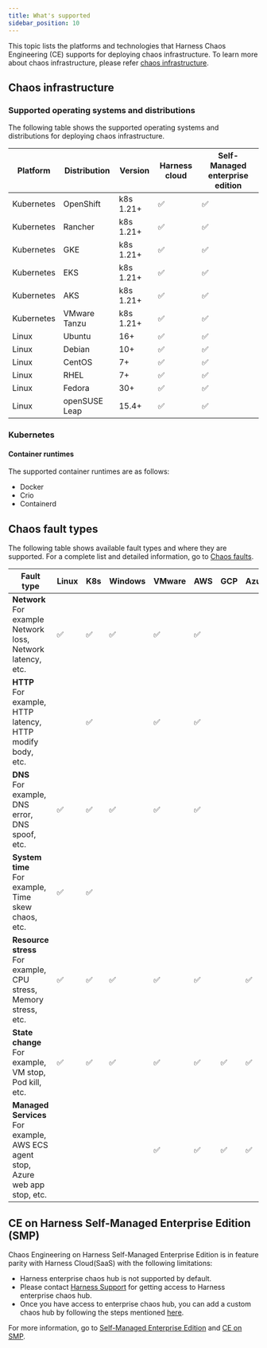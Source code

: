 ```yaml
---
title: What's supported
sidebar_position: 10
---
```


This topic lists the platforms and technologies that Harness Chaos Engineering (CE) supports for deploying chaos infrastructure.
To learn more about chaos infrastructure, please refer [chaos infrastructure](/docs/chaos-engineering/technical-reference/architecture#chaos-infrastructure).


## Chaos infrastructure

### Supported operating systems and distributions

The following table shows the supported operating systems and distributions for deploying chaos infrastructure.

| Platform | Distribution | Version | Harness cloud | Self-Managed enterprise edition |
| -  | - | - | - | - |
| Kubernetes | OpenShift | k8s 1.21+ | ✅ | ✅ |
| Kubernetes | Rancher | k8s 1.21+ | ✅ | ✅ |
| Kubernetes | GKE | k8s 1.21+ | ✅ | ✅ |
| Kubernetes | EKS | k8s 1.21+ | ✅ | ✅ |
| Kubernetes | AKS | k8s 1.21+ | ✅ | ✅ |
| Kubernetes | VMware Tanzu | k8s 1.21+ | ✅ | ✅ |
| Linux | Ubuntu | 16+ | ✅ | ✅ |
| Linux | Debian | 10+ | ✅ | ✅ |
| Linux | CentOS | 7+ | ✅ | ✅ |
| Linux | RHEL | 7+ | ✅ | ✅ |
| Linux | Fedora | 30+ | ✅ | ✅ |
| Linux | openSUSE Leap | 15.4+ | ✅ | ✅ |

### Kubernetes

#### Container runtimes

The supported container runtimes are as follows:

* Docker
* Crio
* Containerd

## Chaos fault types

The following table shows available fault types and where they are supported. For a complete list and detailed information, go to [Chaos faults](/docs/chaos-engineering/technical-reference/chaos-faults/).

| Fault type | Linux | K8s | Windows | VMware | AWS | GCP | Azure |
|------------|-------|-----|---------|--------|-----|-----|-------|
| **Network**<br />For example Network loss, Network latency, etc. | ✅    |   ✅  | ✅      | ✅    |  ✅  |     |     |
| **HTTP**<br />For example, HTTP latency, HTTP modify body, etc. |        | ✅  |         | ✅    |  ✅  |     |      |
| **DNS**<br />For example, DNS error, DNS spoof, etc. | ✅     | ✅  | ✅ |    ✅    |  ✅  |    |      |
| **System time**<br />For example, Time skew chaos, etc.  | ✅    |  ✅  |         |        |    |   |       |
| **Resource stress**<br />For example, CPU stress, Memory stress, etc. | ✅| ✅  | ✅     |  ✅    |  ✅  |    |  ✅  |
| **State change**<br />For example, VM stop, Pod kill, etc.  |  ✅  |  ✅  |   ✅   |   ✅   |  ✅  |   ✅  |   ✅   |
| **Managed Services**<br />For example, AWS ECS agent stop, Azure web app stop, etc. |   |   |   |   ✅   |  ✅  |   ✅  |   ✅   |

## CE on Harness Self-Managed Enterprise Edition (SMP)

Chaos Engineering on Harness Self-Managed Enterprise Edition is in feature parity with Harness Cloud(SaaS) with the following limitations:
* Harness enterprise chaos hub is not supported by default.
* Please contact [Harness Support](mailto:support@harness.io) for getting access to Harness enterprise chaos hub.
* Once you have access to enterprise chaos hub, you can add a custom chaos hub by following the steps mentioned [here](/docs/chaos-engineering/configure-chaos-experiments/chaos-hubs/add-chaos-hub).

For more information, go to [Self-Managed Enterprise Edition](/docs/self-managed-enterprise-edition) and [CE on SMP](/docs/chaos-engineering/ce-on-smp/ce-smp-roadmap).
